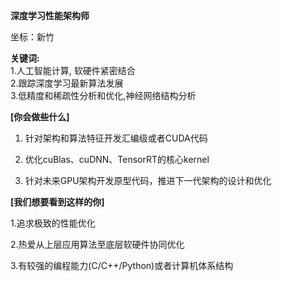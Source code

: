 **深度学习性能架构师**

坐标：新竹  

**关键词:**  
1.人工智能计算, 软硬件紧密结合      
2.跟踪深度学习最新算法发展    
3.低精度和稀疏性分析和优化,神经网络结构分析    

**[你会做些什么]**   

1. 针对架构和算法特征开发汇编级或者CUDA代码    

2. 优化cuBlas、cuDNN、TensorRT的核心kernel    

3. 针对未来GPU架构开发原型代码，推进下一代架构的设计和优化    


**[我们想要看到这样的你]**    

1.追求极致的性能优化    

2.热爱从上层应用算法至底层软硬件协同优化   

3.有较强的编程能力(C/C++/Python)或者计算机体系结构    
